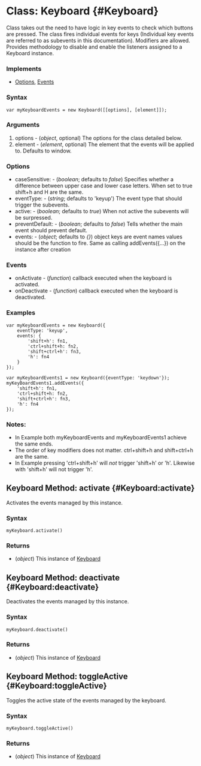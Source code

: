 Class: Keyboard {#Keyboard}
=================================

Class takes out the need to have logic in key events to check which buttons are pressed.  The class fires individual events for keys (Individual key events are referred to as subevents in this documentation).  Modifiers are allowed. Provides methodology to disable and enable the listeners assigned to a Keyboard instance.

### Implements

* [Options][], [Events][]

### Syntax

	var myKeyboardEvents = new Keyboard([[options], [element]]);

### Arguments

1. options - (*object*, optional) The options for the class detailed below.
2. element - (*element*, optional) The element that the events will be applied to. Defaults to window.

### Options

* caseSensitive:  - (*boolean*; defaults to *false*) Specifies whether a difference between upper case and lower case letters.  When set to true shift+h and H are the same.
* eventType:      - (*string*; defaults to 'keyup') The event type that should trigger the subevents.
* active:         - (*boolean*; defaults to *true*) When not active the subevents will be surpressed.
* preventDefault: - (*boolean*; defaults to *false*) Tells whether the main event should prevent default.
* events:         - (*object*; defaults to *{}*) object keys are event names values should be the function to fire. Same as calling addEvents({...}) on the instance after creation

### Events

* onActivate - (*function*) callback executed when the keyboard is activated.
* onDeactivate - (*function*) callback executed when the keyboard is deactivated.

### Examples

	var myKeyboardEvents = new Keyboard({
		eventType: 'keyup', 
		events: { 
			'shift+h': fn1, 
			'ctrl+shift+h: fn2, 
			'shift+ctrl+h': fn3,
			'h': fn4
		}
	});

	var myKeyboardEvents1 = new Keyboard({eventType: 'keydown'});
	myKeyBoardEvents1.addEvents({
		'shift+h': fn1,
		'ctrl+shift+h: fn2,
		'shift+ctrl+h': fn3,
		'h': fn4
	});

### Notes:

* In Example both myKeyboardEvents and myKeyboardEvents1 achieve the same ends.
* The order of key modifiers does not matter. ctrl+shift+h and shift+ctrl+h are the same.
* In Example pressing 'ctrl+shift+h' will *not* trigger 'shift+h' or 'h'. Likewise with 'shift+h' will not trigger 'h'.

Keyboard Method: activate {#Keyboard:activate}
------------------------------------

Activates the events managed by this instance.

### Syntax

	myKeyboard.activate()

### Returns

* (*object*) This instance of [Keyboard][]

Keyboard Method: deactivate {#Keyboard:deactivate}
------------------------------------

Deactivates the events managed by this instance.

### Syntax

	myKeyboard.deactivate()

### Returns

* (*object*) This instance of [Keyboard][]

Keyboard Method: toggleActive {#Keyboard:toggleActive}
------------------------------------

Toggles the active state of the events managed by the keyboard.

### Syntax

	myKeyboard.toggleActive()

### Returns

* (*object*) This instance of [Keyboard][]

[Keyboard]: #Keyboard
[Options]: /core/Class/Class.Extras#Options
[Events]: /core/Class/Class.Extras#Events
